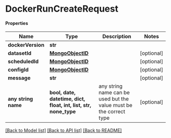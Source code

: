 # DockerRunCreateRequest

#### Properties
Name | Type | Description | Notes
------------ | ------------- | ------------- | -------------
**dockerVersion** | **str** |  | 
**datasetId** | [**MongoObjectID**](MongoObjectID.md) |  | [optional] 
**scheduledId** | [**MongoObjectID**](MongoObjectID.md) |  | [optional] 
**configId** | [**MongoObjectID**](MongoObjectID.md) |  | [optional] 
**message** | **str** |  | [optional] 
**any string name** | **bool, date, datetime, dict, float, int, list, str, none_type** | any string name can be used but the value must be the correct type | [optional]

[[Back to Model list]](../README.md#documentation-for-models) [[Back to API list]](../README.md#documentation-for-api-endpoints) [[Back to README]](../README.md)

